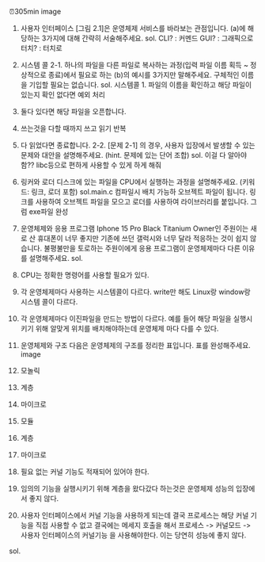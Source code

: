 ⏰305min
image

1. 사용자 인터페이스
[그림 2.1]은 운영체제 서비스를 바라보는 관점입니다. (a)에 해당하는 3가지에 대해 간략히 서술해주세요.
sol. 
CLI? : 커멘드
GUI? : 그래픽으로
터치? : 터치로

2. 시스템 콜
2-1. 하나의 파일을 다른 파일로 복사하는 과정(입력 파일 이름 획득 ~ 정상적으로 종료)에서 필요로 하는 (b)의 예시를 3가지만 말해주세요. 구체적인 이름을 기입할 필요는 없습니다.
sol.
시스템콜 1. 파일의 이름을 확인하고 해당 파일이 있는지 확인 없다면 예외 처리
2. 둘다 있다면 해당 파일을 오픈합니다.
3. 쓰는것을 다할 때까지 쓰고 읽기 반복
4. 다 읽었다면 종료합니다.
2-2. [문제 2-1] 의 경우, 사용자 입장에서 발생할 수 있는 문제와 대안을 설명해주세요. (hint. 문제에 있는 단어 조합)
sol. 이걸 다 알아야함??
libc등으로 편하게 사용할 수 있게 하게 해줘

3. 링커와 로더
디스크에 있는 파일을 CPU에서 실행하는 과정을 설명해주세요. (키워드: 링크, 로더 포함)
sol.main.c 컴파일시 배치 가능하 오브젝트 파일이 됩니다.
링크를 사용하여 오브젝트 파일을 모으고
로더를 사용하여 라이브러리를 붙입니다. 그럼 exe파일 완성

4. 운영체제와 응용 프로그램
Iphone 15 Pro Black Titanium Owner인 주원이는 새로 산 휴대폰이 너무 좋지만 기존에 쓰던 갤럭시와 너무 달라 적응하는 것이 쉽지 않습니다. 불평불만을 토로하는 주원이에게 응용 프로그램이 운영체제마다 다른 이유를 설명해주세요.
sol.
1. CPU는 정확한 명령어를 사용할 필요가 있다.
2. 각 운영체제마다 사용하는 시스템콜이 다르다. write만 해도 Linux랑 window랑 시스템 콜이 다르다.
3. 각 운영체제마다 이진파일을 만드는 방법이 다르다. 예를 들어 해당 파일을 실행시키기 위해 알맞게 위치를 배치해야하는데 운영체제 마다 다를 수 있다.

5. 운영체제와 구조
다음은 운영체제의 구조를 정리한 표입니다. 표를 완성해주세요.
image
1. 모놀릭
2. 계층
3. 마이크로
4. 모듈
5. 계층
6. 마이크로
7. 필요 없는 커널 기능도 적재되어 있어야 한다.
8. 임의의 기능을 실행시키기 위해 계층을 왔다갔다 하는것은 운영체제 성능의 입장에서 좋지 않다.
9. 사용자 인터페이스에서 커널 기능을 사용하게 되는데 결국 프로세스는 해당 커널 기능을 직접 사용할 수 없고 결국에는 메세지 호출을 해서 프로세스 -> 커널모드 -> 사용자 인터페이스의 커널기능 을 사용해야한다. 이는 당연히 성능에 좋지 않다. 


sol.
